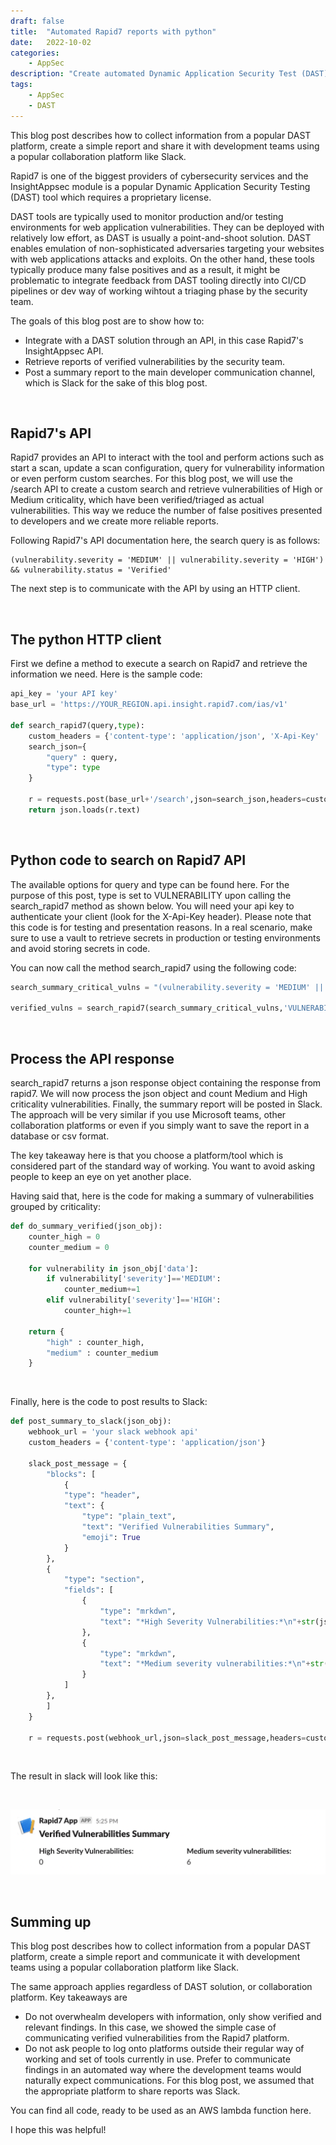 ```yaml
---
draft: false
title:  "Automated Rapid7 reports with python"
date:   2022-10-02
categories:
    - AppSec
description: "Create automated Dynamic Application Security Test (DAST) reports with Rapid7 using python and post them on Slack"
tags:
    - AppSec
    - DAST
---
```


 This blog post describes how to collect information from a popular DAST platform, create a simple report and share it with development teams using a popular collaboration platform like Slack.

<!-- more -->

Rapid7 is one of the biggest providers of cybersecurity services and the InsightAppsec module is a popular Dynamic Application Security Testing (DAST) tool which requires a proprietary license.

DAST tools are typically used to monitor production and/or testing environments for web application vulnerabilities. They can be deployed with relatively low effort, as DAST is usually a point-and-shoot solution. DAST enables emulation of non-sophisticated adversaries targeting your websites with web applications attacks and exploits. On the other hand, these tools typically produce many false positives and as a result, it might be problematic to integrate feedback from DAST tooling directly into CI/CD pipelines or dev way of working  wihtout a triaging phase by the security team.

The goals of this blog post are to show how to:

- Integrate with a DAST solution through an API, in this case Rapid7's InsightAppsec API.
- Retrieve reports of verified vulnerabilities by the security team.
- Post a summary report to the main developer communication channel, which is Slack for the sake of this blog post. 

<br>

## Rapid7's API

Rapid7 provides an API to interact with the tool and perform actions such as start a scan, update a scan configuration, query for vulnerability information or even perform custom searches. For this blog post, we will use the /search API to create a custom search and retrieve vulnerabilities of High or Medium criticality, which have been verified/triaged as actual vulnerabilities. This way we reduce the number of false positives presented to developers and we create more reliable reports.

Following Rapid7's API documentation here, the search query is as follows:

```
(vulnerability.severity = 'MEDIUM' || vulnerability.severity = 'HIGH') && vulnerability.status = 'Verified'
```

The next step is to communicate with the API by using an HTTP client.

<br>

## The python HTTP client

First we define a method to execute a search on Rapid7 and retrieve the information we need. Here is the sample code:

```py
api_key = 'your API key'
base_url = 'https://YOUR_REGION.api.insight.rapid7.com/ias/v1'

def search_rapid7(query,type):
    custom_headers = {'content-type': 'application/json', 'X-Api-Key' : api_key}
    search_json={
        "query" : query,
        "type": type
    }
    
    r = requests.post(base_url+'/search',json=search_json,headers=custom_headers)
    return json.loads(r.text)

```

<br>

## Python code to search on Rapid7 API

The available options for query and type can be found here. For the purpose of this post, type is set to VULNERABILITY upon calling the search_rapid7 method as shown below. You will need your api key to authenticate your client (look for the X-Api-Key header). Please note that this code is for testing and presentation reasons. In a real scenario, make sure to use a vault to retrieve secrets in production or testing environments and avoid storing secrets in code.

You can now call the method search_rapid7 using the following code:

```py
search_summary_critical_vulns = "(vulnerability.severity = 'MEDIUM' || vulnerability.severity = 'HIGH') && vulnerability.status = 'Verified'"

verified_vulns = search_rapid7(search_summary_critical_vulns,'VULNERABILITY')
```

<br>

## Process the API response

search_rapid7 returns a json response object containing the response from rapid7. We will now process the json object and count Medium and High criticality vulnerabilities. Finally, the summary report will be posted in Slack. The approach will be very similar if you use Microsoft teams, other collaboration platforms or even if you simply want to save the report in a database or csv format.

The key takeaway here is that you choose a platform/tool which is considered part of the standard way of working. You want to avoid asking people to keep an eye on yet another place.

Having said that, here is the code for making a summary of vulnerabilities grouped by criticality:

```py
def do_summary_verified(json_obj):
    counter_high = 0
    counter_medium = 0

    for vulnerability in json_obj['data']:
        if vulnerability['severity']=='MEDIUM':
            counter_medium+=1
        elif vulnerability['severity']=='HIGH':
            counter_high+=1

    return {
        "high" : counter_high,
        "medium" : counter_medium
    }

```

<br>

Finally, here is the code to post results to Slack:

```py
def post_summary_to_slack(json_obj):
    webhook_url = 'your slack webhook api'
    custom_headers = {'content-type': 'application/json'}

    slack_post_message = {
        "blocks": [
            {
			"type": "header",
			"text": {
				"type": "plain_text",
				"text": "Verified Vulnerabilities Summary",
				"emoji": True
			}
		},
    	{
			"type": "section",
			"fields": [
				{
					"type": "mrkdwn",
					"text": "*High Severity Vulnerabilities:*\n"+str(json_obj['high'])
				},
				{
					"type": "mrkdwn",
					"text": "*Medium severity vulnerabilities:*\n"+str(json_obj['medium'])
				}
			]
		},
        ]
    }

    r = requests.post(webhook_url,json=slack_post_message,headers=custom_headers)
```

<br>

The result in slack will look like this:

<br>

![image](assets/images/results-rapid7.png "Slack message with Rapid7 scan results")

<br>

## Summing up

This blog post describes how to collect information from a popular DAST platform, create a simple report and communicate it with development teams using a popular collaboration platform like Slack.

The same approach applies regardless of DAST solution, or collaboration platform. Key takeaways are 
- Do not overwhealm developers with information, only show verified and relevant findings. In this case, we showed the simple case of communicating verified vulnerabilities from the Rapid7 platform. 
- Do not ask people to log onto platforms outside their regular way of working and set of tools currently in use.  Prefer to communicate findings in an automated way where the development teams would naturally expect communications. For this blog post, we assumed that the appropriate platform to share reports was Slack.

You can find all code, ready to be used as an AWS lambda function here.  

I hope this was helpful!

